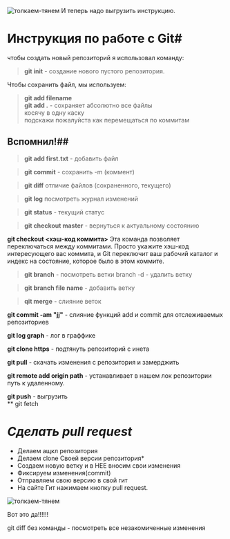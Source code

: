 ![толкаем-тянем](https://media.tenor.com/P9sbFdr_13MAAAAC/can-you-feel-my-heart-oliver-sykes.gif)
И теперь надо выгрузить инструкцию.
# Инструкция по работе с Git#

чтобы создать новый репозиторий я использовал команду:  
> **git init** - создание нового пустого репозитория.  

Чтобы сохранить файл, мы используем:
> **git add filename**  
> **git add .** - сохраняет абсолютно все файлы  
 косячу в одну каску  
 подскажи пожалуйста как перемещаться по коммитам
 ## Вспомнил!## 

>**git add first.txt** - добавить файл

>**git commit** - сохранить -m (коммент)

>**git diff** отличие файлов (сохраненного, текущего)

>**git log** посмотреть журнал изменений

>**git status** - текущий статус

>**git checkout master** - вернуться к актуальному состоянию
 
 **git checkout <хэш-код коммита>** Эта команда позволяет переключаться между коммитами. Просто укажите хэш-код интересующего вас коммита, и Git переключит ваш рабочий каталог и индекс на состояние, которое было в этом коммите.

>**git branch** - посмотреть ветки branch -d - удалить ветку
  
>**git branch file name** - добавить ветку  

>**qit merge** - слияние веток  

 **git commit -am "jj"** - слияние функций add и commit для отслеживаемых репозиториев  

 **git log graph** - лог в граффике  

 **git clone  https** - подтянуть репозиторий с инета  

 **git pull** - скачать изменения с репозитория и замерджить  
 
 **git remote add origin path** - устанавливает в нашем лок репозитории путь к удаленному.
 
 **git push** - выгрузить  
 ** git fetch


# *Cделать pull request*
* Делаем ащкл репозитория
* Делаем clone Своей версии репозитория*  
* Создаем новую ветку и в НЕЕ вносим свои изменения
* Фиксируем изменения(commit)  
* Отправляем свою версию в свой гит
* На сайте Гит нажимаем кнопку pull request. 



![толкаем-тянем](https://media.tenor.com/7KBEdGIKEJsAAAAC/kazoo.gif)

Вот это да!!!!!!

git diff без команды - посмотреть все незакомиченные изменения